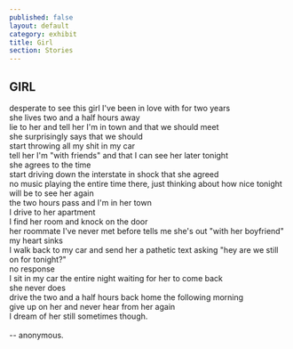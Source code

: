 ```yaml
---
published: false
layout: default
category: exhibit
title: Girl
section: Stories
---
```


## GIRL

desperate to see this girl I've been in love with for two years
<br>
she lives two and a half hours away
<br>
lie to her and tell her I'm in town and that we should meet
<br>
she surprisingly says that we should
<br>
start throwing all my shit in my car
<br>
tell her I'm "with friends" and that I can see her later tonight
<br>
she agrees to the time
<br>
start driving down the interstate in shock that she agreed
<br>
no music playing the entire time there, just thinking about how nice tonight will be to see her again
<br>
the two hours pass and I'm in her town
<br>
I drive to her apartment
<br>
I find her room and knock on the door
<br>
her roommate I've never met before tells me she's out "with her boyfriend"
<br>
my heart sinks
<br>
I walk back to my car and send her a pathetic text asking "hey are we still on for tonight?"
<br>
no response
<br>
I sit in my car the entire night waiting for her to come back
<br>
she never does
<br>
drive the two and a half hours back home the following morning
<br>
give up on her and never hear from her again
<br>
I dream of her still sometimes though.
<br><br>
-- anonymous.
